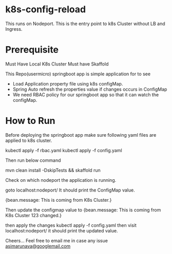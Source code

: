 # k8s-config-reload

This runs on Nodeport. This is the entry point to k8s Cluster without LB and Ingress.

# Prerequisite
Must Have Local K8s Cluster
Must have Skaffold 



This Repo(usermicro) springboot app is simple application for to see
* Load Application property file using k8s configMap.
* Spring Auto refresh the properties value if changes occurs in ConfigMap
* We need RBAC policy for our springboot app so that it can watch the configMap.




# How to Run

Before deploying the springboot app make sure following yaml files are applied to k8s cluster.

kubectl apply -f rbac.yaml
kubectl apply -f config.yaml

Then run below command

mvn clean install -DskipTests && skaffold run

Check on which nodeport the application is running.

goto
localhost:nodeport/
It should print the ConfigMap value.

{bean.message: This is coming from K8s Cluster.}

Then update the configmap value to
{bean.message: This is coming from K8s Cluster 123 changed.}

then apply the changes
kubectl apply -f config.yaml
then visit 
localhost:nodeport/
it should print the updated value.

Cheers...
Feel free to email me in case any issue
asimarunava@googlemail.com